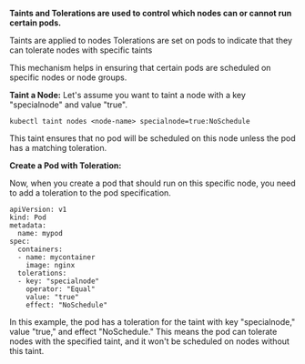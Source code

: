 **Taints and Tolerations are used to control which nodes can or cannot run certain pods.**

Taints are applied to nodes
Tolerations are set on pods to indicate that they can tolerate nodes with specific taints

This mechanism helps in ensuring that certain pods are scheduled on specific nodes or node groups.


**Taint a Node:**
Let's assume you want to taint a node with a key "specialnode" and value "true".

```
kubectl taint nodes <node-name> specialnode=true:NoSchedule
```

This taint ensures that no pod will be scheduled on this node unless the pod has a matching toleration.

**Create a Pod with Toleration:**

Now, when you create a pod that should run on this specific node, you need to add 
a toleration to the pod specification. 

```
apiVersion: v1
kind: Pod
metadata:
  name: mypod
spec:
  containers:
  - name: mycontainer
    image: nginx
  tolerations:
  - key: "specialnode"
    operator: "Equal"
    value: "true"
    effect: "NoSchedule"
```


In this example, the pod has a toleration for the taint with key "specialnode," 
value "true," and effect "NoSchedule." This means the pod can tolerate nodes
with the specified taint, and it won't be scheduled on nodes without this taint.
